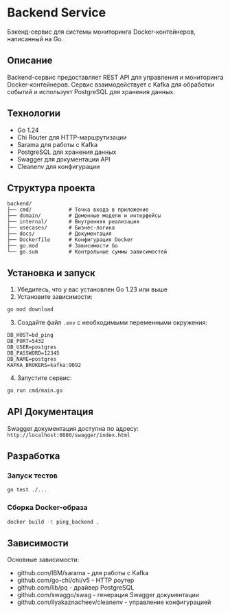 # Backend Service

Бэкенд-сервис для системы мониторинга Docker-контейнеров, написанный на Go.

## Описание

Backend-сервис предоставляет REST API для управления и мониторинга Docker-контейнеров. Сервис взаимодействует с Kafka для обработки событий и использует PostgreSQL для хранения данных.

## Технологии

- Go 1.24
- Chi Router для HTTP-маршрутизации
- Sarama для работы с Kafka
- PostgreSQL для хранения данных
- Swagger для документации API
- Cleanenv для конфигурации

## Структура проекта

```
backend/
├── cmd/            # Точка входа в приложение
├── domain/         # Доменные модели и интерфейсы
├── internal/       # Внутренняя реализация
├── usecases/       # Бизнес-логика
├── docs/           # Документация
├── Dockerfile      # Конфигурация Docker
├── go.mod          # Зависимости Go
└── go.sum          # Контрольные суммы зависимостей
```

## Установка и запуск

1. Убедитесь, что у вас установлен Go 1.23 или выше
2. Установите зависимости:

```bash
go mod download
```

3. Создайте файл `.env` с необходимыми переменными окружения:

```env
DB_HOST=bd_ping
DB_PORT=5432
DB_USER=postgres
DB_PASSWORD=12345
DB_NAME=postgres
KAFKA_BROKERS=kafka:9092
```

4. Запустите сервис:

```bash
go run cmd/main.go
```

## API Документация

Swagger документация доступна по адресу: `http://localhost:8080/swagger/index.html`

## Разработка

### Запуск тестов

```bash
go test ./...
```

### Сборка Docker-образа

```bash
docker build -t ping_backend .
```

## Зависимости

Основные зависимости:

- github.com/IBM/sarama - для работы с Kafka
- github.com/go-chi/chi/v5 - HTTP роутер
- github.com/lib/pq - драйвер PostgreSQL
- github.com/swaggo/swag - генерация Swagger документации
- github.com/ilyakaznacheev/cleanenv - управление конфигурацией
